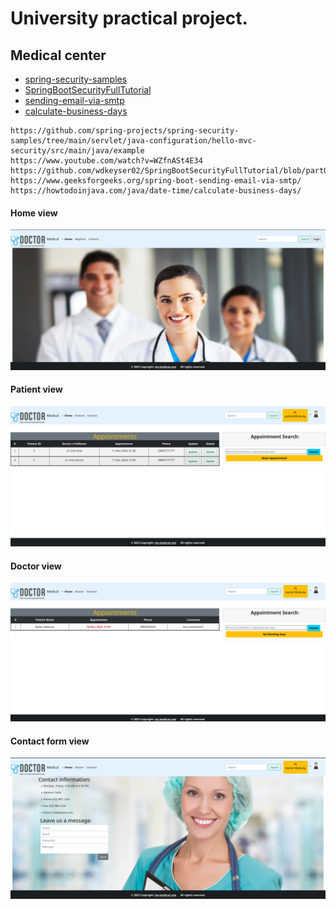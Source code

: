 
# University practical project.

## Medical center

- [spring-security-samples](https://github.com/spring-projects/spring-security-samples/tree/main/servlet/java-configuration/hello-mvc-security/src/main/java/example)
- [SpringBootSecurityFullTutorial](https://github.com/wdkeyser02/SpringBootSecurityFullTutorial/blob/part01/SpringBootSecurityFullTutorial/src/main/java/willydekeyser/config/SecurityConfig.java)
- [sending-email-via-smtp](https://www.geeksforgeeks.org/spring-boot-sending-email-via-smtp/)
- [calculate-business-days](https://howtodoinjava.com/java/date-time/calculate-business-days/)

```
https://github.com/spring-projects/spring-security-samples/tree/main/servlet/java-configuration/hello-mvc-security/src/main/java/example
https://www.youtube.com/watch?v=WZfnASt4E34
https://github.com/wdkeyser02/SpringBootSecurityFullTutorial/blob/part01/SpringBootSecurityFullTutorial/src/main/java/willydekeyser/config/SecurityConfig.java
https://www.geeksforgeeks.org/spring-boot-sending-email-via-smtp/
https://howtodoinjava.com/java/date-time/calculate-business-days/
```
#### Home view
![](snapshots/home_page.png)

#### Patient view
![](snapshots/patient.png)

#### Doctor view
![](snapshots/doctor.png)

#### Contact form view
![](snapshots/contact.png)

